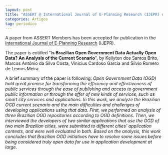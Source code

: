 ```yaml
---
layout: post
title: "ASSERT @ International Journal of E-Planning Research (IJEPR) notification"
categories: Artigos
tag: periodico
---
```


A paper from ASSERT Members has been accepted for publication in the [International Journal of E-Planning Research](http://www.igi-global.com/journal/international-journal-planning-research-ijepr/44994) (IJEPR).

The paper is entitled "I**s Brazilian Open Government Data Actually Open Data? An Analysis of the Current Scenario**", by Kellyton dos Santos Brito, Marcos Antônio da Silva Costa, Vinicius Cardoso Garcia and Silvio Romero de Lemos Meira.

A brief summary of the paper is following:
_Open Government Data (OGD) hold great promise for transforming the efficiency and effectiveness of public services through the ease of publishing and access to government public information or through the offer of new kinds of services, such as smart city services and applications. In this work, we analyze the Brazilian OGD current scenario and the main difficulties and challenges of developing applications using that data. First, we performed an analysis of three Brazilian OGD repositories according to OGD definitions. Then, we interviewed the developers of two similar applications that use the OGD of two main Brazilian cities, were submitted to different cities’ application contests, and were well evaluated in both. Based on the analysis, this work concludes that Brazilian OGD initiatives have to resolve some issues before being considered truly open data for use in application development at large._